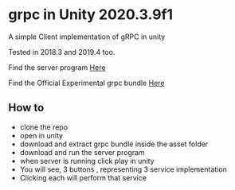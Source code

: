 # grpc in Unity 2020.3.9f1

A simple Client implementation of gRPC in unity

Tested in 2018.3 and 2019.4 too.

Find the server program [Here](https://github.com/Shorotshishir/grpc/tree/main/Server)

Find the Official Experimental grpc bundle [Here](https://packages.grpc.io/archive/2021/07/6c6463e1cd232e8b7fe532c9a1c9c28189f8f063-35dce82c-990e-4e77-8490-d716df6dcd15/index.xml)

## How to
- clone the repo
- open in unity
- download and extract grpc bundle inside the asset folder
- download and run the server program
- when server is running click play in unity
- You will see, 3 buttons , representing 3 service implementation 
- Clicking each will perform that service
